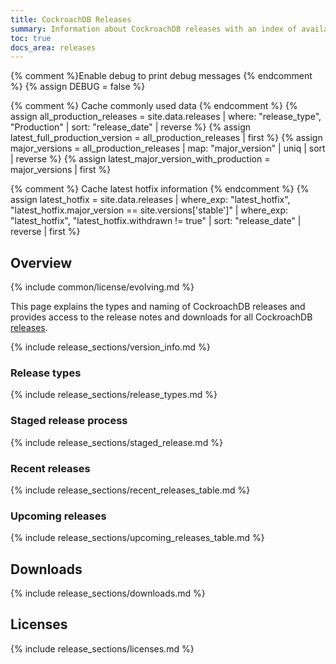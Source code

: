 ```yaml
---
title: CockroachDB Releases
summary: Information about CockroachDB releases with an index of available releases and their release notes and binaries.
toc: true
docs_area: releases
---
```


{% comment %}Enable debug to print debug messages {% endcomment %}
{% assign DEBUG = false %}

{% comment %} Cache commonly used data {% endcomment %}
{% assign all_production_releases = site.data.releases | where: "release_type", "Production" | sort: "release_date" | reverse %}
{% assign latest_full_production_version = all_production_releases | first %}
{% assign major_versions = all_production_releases | map: "major_version" | uniq | sort | reverse %}
{% assign latest_major_version_with_production = major_versions | first %}

{% comment %} Cache latest hotfix information {% endcomment %}
{% assign latest_hotfix = site.data.releases | where_exp: "latest_hotfix", "latest_hotfix.major_version == site.versions['stable']" | where_exp: "latest_hotfix", "latest_hotfix.withdrawn != true" | sort: "release_date" | reverse | first %}

## Overview

{% include common/license/evolving.md %}

This page explains the types and naming of CockroachDB releases and provides access to the release notes and downloads for all CockroachDB [releases](#downloads).

{% include release_sections/version_info.md %}

### Release types

{% include release_sections/release_types.md %}

### Staged release process

{% include release_sections/staged_release.md %}

### Recent releases

{% include release_sections/recent_releases_table.md %}

### Upcoming releases

{% include release_sections/upcoming_releases_table.md %}

## Downloads

{% include release_sections/downloads.md %}

## Licenses

{% include release_sections/licenses.md %}